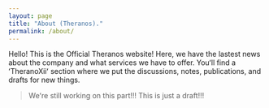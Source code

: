 ```yaml
---
layout: page
title: "About (Theranos)."
permalink: /about/
---
```


Hello! This is the Official Theranos website! Here, we have the lastest news about the company and what services we have to offer. Youʻll find a ʻTheranoXiiʻ section where we put the discussions, notes, publications, and drafts for new things.

> Weʻre still working on this part!!! This is just a draft!!!
